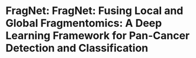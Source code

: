 # FragNet: FragNet: Fusing Local and Global Fragmentomics: A Deep Learning Framework for Pan-Cancer Detection and Classification 

